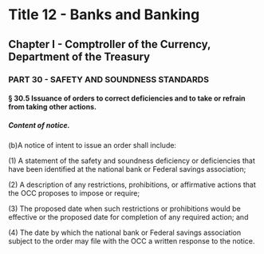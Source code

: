 
# Title 12 - Banks and Banking
## Chapter I - Comptroller of the Currency, Department of the Treasury
### PART 30 - SAFETY AND SOUNDNESS STANDARDS
#### § 30.5 Issuance of orders to correct deficiencies and to take or refrain from taking other actions.
##### Content of notice.

(b)A notice of intent to issue an order shall include:

(1) A statement of the safety and soundness deficiency or deficiencies that have been identified at the national bank or Federal savings association;

(2) A description of any restrictions, prohibitions, or affirmative actions that the OCC proposes to impose or require;

(3) The proposed date when such restrictions or prohibitions would be effective or the proposed date for completion of any required action; and

(4) The date by which the national bank or Federal savings association subject to the order may file with the OCC a written response to the notice.
